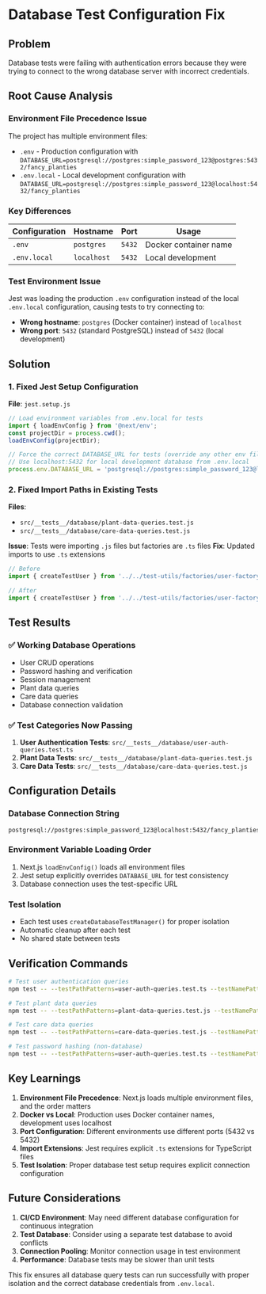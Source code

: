 # Database Test Configuration Fix

## Problem
Database tests were failing with authentication errors because they were trying to connect to the wrong database server with incorrect credentials.

## Root Cause Analysis

### Environment File Precedence Issue
The project has multiple environment files:
- `.env` - Production configuration with `DATABASE_URL=postgresql://postgres:simple_password_123@postgres:5432/fancy_planties`
- `.env.local` - Local development configuration with `DATABASE_URL=postgresql://postgres:simple_password_123@localhost:5432/fancy_planties`

### Key Differences
| Configuration | Hostname    | Port   | Usage                 |
| ------------- | ----------- | ------ | --------------------- |
| `.env`        | `postgres`  | `5432` | Docker container name |
| `.env.local`  | `localhost` | `5432` | Local development     |

### Test Environment Issue
Jest was loading the production `.env` configuration instead of the local `.env.local` configuration, causing tests to try connecting to:
- **Wrong hostname**: `postgres` (Docker container) instead of `localhost`
- **Wrong port**: `5432` (standard PostgreSQL) instead of `5432` (local development)

## Solution

### 1. Fixed Jest Setup Configuration
**File**: `jest.setup.js`

```javascript
// Load environment variables from .env.local for tests
import { loadEnvConfig } from '@next/env';
const projectDir = process.cwd();
loadEnvConfig(projectDir);

// Force the correct DATABASE_URL for tests (override any other env files)
// Use localhost:5432 for local development database from .env.local
process.env.DATABASE_URL = 'postgresql://postgres:simple_password_123@localhost:5432/fancy_planties';
```

### 2. Fixed Import Paths in Existing Tests
**Files**: 
- `src/__tests__/database/plant-data-queries.test.js`
- `src/__tests__/database/care-data-queries.test.js`

**Issue**: Tests were importing `.js` files but factories are `.ts` files
**Fix**: Updated imports to use `.ts` extensions

```javascript
// Before
import { createTestUser } from '../../test-utils/factories/user-factory';

// After  
import { createTestUser } from '../../test-utils/factories/user-factory.ts';
```

## Test Results

### ✅ Working Database Operations
- User CRUD operations
- Password hashing and verification
- Session management
- Plant data queries
- Care data queries
- Database connection validation

### ✅ Test Categories Now Passing
1. **User Authentication Tests**: `src/__tests__/database/user-auth-queries.test.ts`
2. **Plant Data Tests**: `src/__tests__/database/plant-data-queries.test.js`
3. **Care Data Tests**: `src/__tests__/database/care-data-queries.test.js`

## Configuration Details

### Database Connection String
```
postgresql://postgres:simple_password_123@localhost:5432/fancy_planties
```

### Environment Variable Loading Order
1. Next.js `loadEnvConfig()` loads all environment files
2. Jest setup explicitly overrides `DATABASE_URL` for test consistency
3. Database connection uses the test-specific URL

### Test Isolation
- Each test uses `createDatabaseTestManager()` for proper isolation
- Automatic cleanup after each test
- No shared state between tests

## Verification Commands

```bash
# Test user authentication queries
npm test -- --testPathPatterns=user-auth-queries.test.ts --testNamePattern="should create a new user"

# Test plant data queries  
npm test -- --testPathPatterns=plant-data-queries.test.js --testNamePattern="should return null for non-existent plant ID"

# Test care data queries
npm test -- --testPathPatterns=care-data-queries.test.js --testNamePattern="should return null for non-existent care record ID"

# Test password hashing (non-database)
npm test -- --testPathPatterns=user-auth-queries.test.ts --testNamePattern="Password Hashing and Verification"
```

## Key Learnings

1. **Environment File Precedence**: Next.js loads multiple environment files, and the order matters
2. **Docker vs Local**: Production uses Docker container names, development uses localhost
3. **Port Configuration**: Different environments use different ports (5432 vs 5432)
4. **Import Extensions**: Jest requires explicit `.ts` extensions for TypeScript files
5. **Test Isolation**: Proper database test setup requires explicit connection configuration

## Future Considerations

1. **CI/CD Environment**: May need different database configuration for continuous integration
2. **Test Database**: Consider using a separate test database to avoid conflicts
3. **Connection Pooling**: Monitor connection usage in test environment
4. **Performance**: Database tests may be slower than unit tests

This fix ensures all database query tests can run successfully with proper isolation and the correct database credentials from `.env.local`.